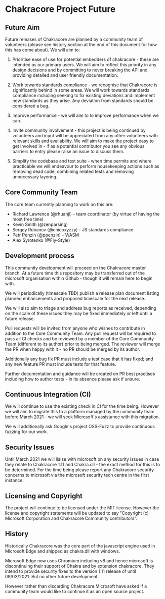 # Chakracore Project Future

## Future Aim

Future releases of Chakracore are planned by a community team of volunteers (please see history section at the end of this document for how this has come about). We will aim to:

1. Prioritise ease of use for potential embedders of chakracore - these are intended as our primary users. We will aim to reflect this priority in any design decisions and by committing to never breaking the API and providing detailed and user friendly documentation.

1. Work towards standards compliance - we recognise that Chakracore is significantly behind in some areas. We will work towards standards compliance including seeking to fix existing deviations and implement new standards as they arise. Any deviation from standards should be considered a bug.

1. Improve performance - we will aim to to improve performance when we can.

1. Invite community involvement - this project is being continued by volunteers and input will be appreciated from any other volunteers with relevant skills and availability. We will aim to make the project easy to get involved in - if as a potential contributor you see any obvious barriers to entry please raise an issue to discuss them.

1. Simplify the codebase and test suite - when time permits and where practicable we will endeavour to perform housekeeping actions such as removing dead code, combining related tests and removing unnecessary layering.

## Core Community Team

The core team currently planning to work on this are:

- Richard Lawrence (@rhuanjl) - team coordinator (by virtue of having the most free time)
- Kevin Smith (@zenparsing)
- Sergey Rubanov (@chicoxyzzy) - JS standards compliance
- Petr Penzin (@ppenzin) - WASM
- Alex Syrotenko (@Fly-Style)

## Development process

This community development will proceed on the Chakracore master branch. At a future time this repository may be transferred out of the microsoft organisation within Github - though it will remain here to begin with.

We will periodically (timescale TBD) publish a release plan document listing planned enhancements and proposed timescale for the next release.

We will also aim to triage and address bug reports as received, depending on the scale of these issues they may be fixed immediately or left until a future release.

Pull requests will be invited from anyone who wishes to contribute in addition to the Core Community Team. Any pull request will be required to pass all CI checks and be reviewed by a member of the Core Community Team (different to its author) prior to being merged. The reviewer will merge the PR when happy with it - no PR should be merged by its author.

Additionally any bug fix PR must include a test case that it has fixed; and any new feature PR must include tests for that feature.

Further documentation and guidance will be created on PR best practises including how to author tests - in its absence please ask if unsure.

## Continuous Integration (CI)

We will continue to use the existing check in CI for the time being. However we will aim to migrate this to a platform managed by the community team before March 2021 - we will seek Microsoft's assistance with this migration.

We will additionally ask Google's project OSS-Fuzz to provide continuous fuzzing for our work.

## Security Issues

Until March 2021 we will liaise with microsoft on any security issues in case they relate to Chakracore 1.11 and Chakra.dll - the exact method for this is to be determined. For the time being please report any Chakracore security concerns to microsoft via the microsoft security tech centre in the first instance.

## Licensing and Copyright

The project will continue to be licensed under the MIT license. However the license and copyright statements will be updated to say "Copyright (c) Microsoft Corporation and Chakracore Community contributors".

## History

Historically Chakracore was the core part of the javascript engine used in Microsoft Edge and shipped as chakra.dll with windows.

Microsoft Edge now uses Chromium including v8 and hence microsoft is discontinuing their support of Chakra and by extension chakracore. They intend to provide security fixes to the version 1.11 release of until 09/03/2021. But no other future development.

However rather than discarding Chakracore Microsoft have asked if a community team would like to continue it as an open source project.
